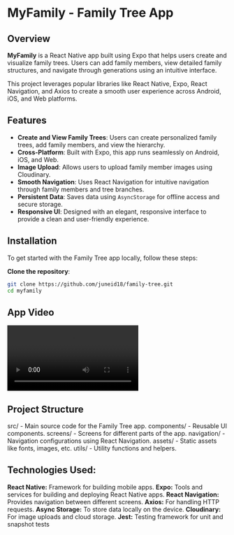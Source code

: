 # MyFamily - Family Tree App

## Overview

**MyFamily** is a React Native app built using Expo that helps users create and visualize family trees. Users can add family members, view detailed family structures, and navigate through generations using an intuitive interface.

This project leverages popular libraries like React Native, Expo, React Navigation, and Axios to create a smooth user experience across Android, iOS, and Web platforms.

## Features

- **Create and View Family Trees**: Users can create personalized family trees, add family members, and view the hierarchy.
- **Cross-Platform**: Built with Expo, this app runs seamlessly on Android, iOS, and Web.
- **Image Upload**: Allows users to upload family member images using Cloudinary.
- **Smooth Navigation**: Uses React Navigation for intuitive navigation through family members and tree branches.
- **Persistent Data**: Saves data using `AsyncStorage` for offline access and secure storage.
- **Responsive UI**: Designed with an elegant, responsive interface to provide a clean and user-friendly experience.

## Installation

To get started with the Family Tree app locally, follow these steps:

**Clone the repository**:

```bash
git clone https://github.com/juneid18/family-tree.git
cd myfamily
```

## App Video

<video controls src="assets/images/Untitled design.mp4" title="myFamily"></video>

## Project Structure

   src/ - Main source code for the Family Tree app.
      components/ - Reusable UI components.
      screens/ - Screens for different parts of the app.
      navigation/ - Navigation configurations using React Navigation.
      assets/ - Static assets like fonts, images, etc.
      utils/ - Utility functions and helpers.


## Technologies Used:

   **React Native:** Framework for building mobile apps.
   **Expo:** Tools and services for building and deploying React Native apps.
   **React Navigation:** Provides navigation between different screens.
   **Axios:** For handling HTTP requests.
   **Async Storage:** To store data locally on the device.
   **Cloudinary:** For image uploads and cloud storage.
   **Jest:** Testing framework for unit and snapshot tests
